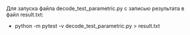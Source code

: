 Для запуска файла decode_test_parametric.py с записью результата в файл result.txt:
- python -m pytest -v decode_test_parametric.py > result.txt